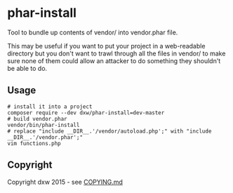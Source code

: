 # phar-install

Tool to bundle up contents of vendor/ into vendor.phar file.

This may be useful if you want to put your project in a web-readable directory but you don't want to trawl through all the files in vendor/ to make sure none of them could allow an attacker to do something they shouldn't be able to do.

## Usage

    # install it into a project
    composer require --dev dxw/phar-install=dev-master
    # build vendor.phar
    vendor/bin/phar-install
    # replace "include __DIR__.'/vendor/autoload.php';" with "include __DIR__.'/vendor.phar';"
    vim functions.php

## Copyright

Copyright dxw 2015 - see [COPYING.md](COPYING.md)
